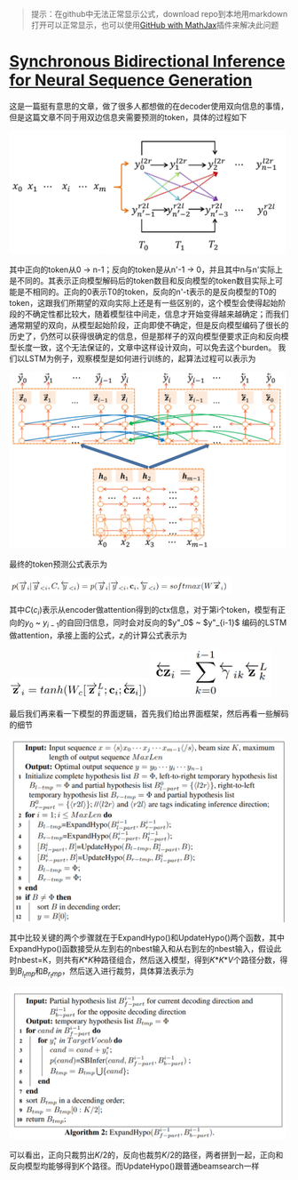 <head>
    <script src="https://cdn.mathjax.org/mathjax/latest/MathJax.js?config=TeX-AMS-MML_HTMLorMML" type="text/javascript"></script>
    <script type="text/x-mathjax-config">
        MathJax.Hub.Config({
            tex2jax: {
            skipTags: ['script', 'noscript', 'style', 'textarea', 'pre'],
            inlineMath: [['$','$']]
            }
        });
    </script>
</head>


>提示：在github中无法正常显示公式，download repo到本地用markdown打开可以正常显示，也可以使用[GitHub with MathJax](https://chrome.google.com/webstore/detail/mathjax-plugin-for-github/ioemnmodlmafdkllaclgeombjnmnbima/related)插件来解决此问题

# [Synchronous Bidirectional Inference for Neural Sequence Generation](https://arxiv.org/pdf/1902.08955.pdf)
这是一篇挺有意思的文章，做了很多人都想做的在decoder使用双向信息的事情，但是这篇文章不同于用双边信息夹需要预测的token，具体的过程如下

<img src="./figures/nmt_fig1.jpg" width="500">

其中正向的token从0 -> n-1；反向的token是从n'-1 -> 0，并且其中n与n'实际上是不同的。其表示正向模型解码后的token数目和反向模型的token数目实际上可能是不相同的。正向的0表示T0的token，反向的n'-t表示的是反向模型的T0的token，这跟我们所期望的双向实际上还是有一些区别的，这个模型会使得起始阶段的不确定性都比较大，随着模型往中间走，信息才开始变得越来越确定；而我们通常期望的双向，从模型起始阶段，正向即使不确定，但是反向模型编码了很长的历史了，仍然可以获得很确定的信息，但是那样子的双向模型便要求正向和反向模型长度一致，这个无法保证的，文章中这样设计双向，可以免去这个burden。
我们以LSTM为例子，观察模型是如何进行训练的，起算法过程可以表示为

<img src="./figures/nmt_fig2.jpg" width="500">

最终的token预测公式表示为

<img src="./figures/nmt_fig3.jpg" width="400">

其中$C$($c_i$)表示从encoder做attention得到的ctx信息，对于第i个token，模型有正向的$y_0$ \~ $y_{i-1}$的自回归信息，同时会对反向的$y"_0$ \~ $y"_{i-1}$ 编码的LSTM做attention，承接上面的公式，$z_i$的计算公式表示为

<img src="./figures/nmt_fig4.jpg" width="250">

<img src="./figures/nmt_fig5.jpg" width="220">

最后我们再来看一下模型的界面逻辑，首先我们给出界面框架，然后再看一些解码的细节

<img src="./figures/nmt_fig6.jpg" width="500">

其中比较关键的两个步骤就在于ExpandHypo()和UpdateHypo()两个函数，其中ExpandHypo()函数接受从左到右的nbest输入和从右到左的nbest输入，假设此时nbest=K，则共有$K$\*$K$种路径组合，然后送入模型，得到$K$\*$K$\*$V$个路径分数，得到$B_{l_tmp}$和$B_{r_tmp}$，然后送入进行裁剪，具体算法表示为

<img src="./figures/nmt_fig7.jpg" width="500">

可以看出，正向只裁剪出$K/2$的，反向也裁剪$K/2$的路径，两者拼到一起，正向和反向模型均能够得到$K$个路径。而UpdateHypo()跟普通beamsearch一样